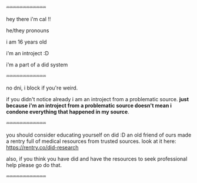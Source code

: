 ⏔⏔⏔⏔⏔⏔⏔⏔⏔⏔⏔⏔

hey there i'm cal !!

he/they pronouns

i am 16 years old

i'm an introject :D

i'm a part of a did system

⏔⏔⏔⏔⏔⏔⏔⏔⏔⏔⏔⏔

no dni, i block if you're weird.

if you didn't notice already i am an introject from a problematic source. **just because i'm an introject from a problematic source doesn't mean i condone everything that happened in my source**. 

⏔⏔⏔⏔⏔⏔⏔⏔⏔⏔⏔⏔

you should consider educating yourself on did :D an old friend of ours made a rentry full of medical resources from trusted sources. look at it here: https://rentry.co/did-research

also, if you think you have did and have the resources to seek professional help please go do that.

⏔⏔⏔⏔⏔⏔⏔⏔⏔⏔⏔⏔
